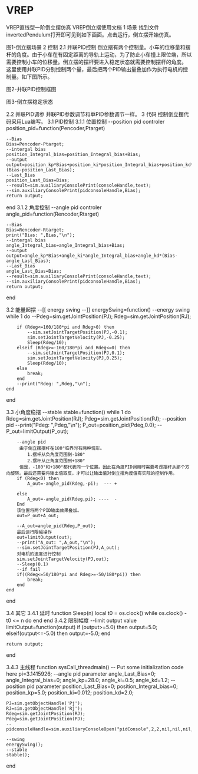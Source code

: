 # VREP
VREP直线型一阶倒立摆仿真
VREP倒立摆使用文档
1 场景
	找到文件invertedPendulum打开即可见到如下画面。点击运行，倒立摆开始仿真。
 
图1-倒立摆场景
2 控制
	2.1 并联PID控制
	倒立摆有两个控制量。小车的位移量和摆杆的角度。由于小车在有固定距离的导轨上运动，为了防止小车撞上限位端，所以需要控制小车的位移量。倒立摆的摆杆要进入稳定状态就需要控制摆杆的角度。
	这里使用并联PID分别控制两个量，最后把两个PID输出量叠加作为执行电机的控制量。如下图所示。
 
图2-并联PID控制框图

 
图3-倒立摆稳定状态

2.2 并联PID调参
	并联PID参数调节和单PID参数调节一样。
3 代码
	控制倒立摆代码采用Lua编写。
3.1 PID控制
3.1.1 位置控制
--position  pid controler
position_pid=function(Pencoder,Ptarget)

    --Bias
    Bias=Pencoder-Ptarget;
    --intergal bias
    position_Integral_bias=position_Integral_bias+Bias;
    --output 
    output=position_kp*Bias+position_ki*position_Integral_bias+position_kd*(Bias-position_Last_Bias);
    --Last_Bias
    position_Last_Bias=Bias;
    --result=sim.auxiliaryConsolePrint(consoleHandle,text);
    --sim.auxiliaryConsolePrint(pidconsoleHandle,Bias);
    return output;

end
3.1.2 角度控制
--angle  pid controler
angle_pid=function(Rencoder,Rtarget)

    --Bias
    Bias=Rencoder-Rtarget;
    print("Bias: ",Bias,"\n");
    --intergal bias
    angle_Integral_bias=angle_Integral_bias+Bias;
    --output 
    output=angle_kp*Bias+angle_ki*angle_Integral_bias+angle_kd*(Bias-angle_Last_Bias);
    --Last_Bias
    angle_Last_Bias=Bias;
    --result=sim.auxiliaryConsolePrint(consoleHandle,text);
    --sim.auxiliaryConsolePrint(pidconsoleHandle,Bias);
    return output;

end

3.2 能量起摆
--[[
    energy swing 
--]]
energySwing=function()
    --energy swing
    while 1 do
        --Pdeg=sim.getJointPosition(PJ);
        Rdeg=sim.getJointPosition(RJ);

        if (Rdeg<=160/180*pi and Rdeg>0) then
            --sim.setJointTargetPosition(PJ,-0.1);
            sim.setJointTargetVelocity(PJ,-0.25);
            Sleep(Rdeg/10);
        elseif (Rdeg>=-160/180*pi and Rdeg<=0) then
            --sim.setJointTargetPosition(PJ,0.1);
            sim.setJointTargetVelocity(PJ,0.25);
            Sleep(Rdeg/10);
        else
            break;
        end
        --print("Rdeg: ",Rdeg,"\n");
    end
end


3.3 小角度稳摆
--stable 
stable=function()
    while 1 do
        Rdeg=sim.getJointPosition(RJ);
        Pdeg=sim.getJointPosition(PJ);
        --position pid 
        --print("Pdeg: ",Pdeg,"\n");
        P_out=position_pid(Pdeg,0.0);
        --P_out=limitOutput(P_out);
        
        --angle pid 
		 由于倒立摆摆杆在180°临界时有两种情形。
			1.摆杆从负角度范围到-180°  
			2.摆杆从正角度范围到+180°
		 但是，-180°和+180°都代表同一个位置。因此在角度PID调用时需要考虑摆杆从那个方向旋转。最后还需要将输出值取反，才可以让输出值对倒立摆角度值有实际的控制作用。 
        if (Rdeg<0) then
            A_out=-angle_pid(Rdeg,-pi);  --- +
            
        else
            A_out=-angle_pid(Rdeg,pi); ----  -
        End
		该位置将两个PID输出效果叠加。
        out=P_out+A_out;
        
        --A_out=angle_pid(Rdeg,P_out);
		最后进行限幅操作
        out=limitOutput(out);
        --print("A_out: ",A_out,"\n");
        --sim.setJointTargetPosition(PJ,A_out);
		对电机的速度进行控制
        sim.setJointTargetVelocity(PJ,out);
        --Sleep(0.1)
        --if fail
        if((Rdeg<=50/180*pi and Rdeg>=-50/180*pi)) then
            break;
        end
    end
end


3.4 其它
3.4.1 延时
function Sleep(n)
   local t0 = os.clock()
   while os.clock() - t0 <= n do end
end
3.4.2 限制幅度
--limit output value
limitOutput=function(output)
    if (output>=5.0) then
        output=5.0;
    elseif(output<=-5.0) then
        output=-5.0;
    end

    return output;
end

3.4.3 主线程
function sysCall_threadmain()
    -- Put some initialization code here
    pi=3.1415926;
    --angle pid parameter
    angle_Last_Bias=0;
    angle_Integral_bias=0;
    angle_kp=28.0;
    angle_ki=0.5;
    angle_kd=1.2;
    --position pid parameter
    position_Last_Bias=0;
    position_Integral_bias=0;
    position_kp=5.0;
    position_ki=0.012;
    position_kd=2.0;
    
    PJ=sim.getObjectHandle('Pj');
    RJ=sim.getObjectHandle('Rj');
    Rdeg=sim.getJointPosition(RJ);
    Pdeg=sim.getJointPosition(PJ);
    --pidconsoleHandle=sim.auxiliaryConsoleOpen("pidConsole",2,2,nil,nil,nil,nil);
    
    --swing 
    energySwing();
    --stable 
    stable();
    
    
end


